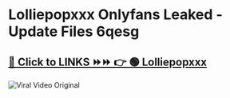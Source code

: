 
 # Lolliepopxxx Onlyfans Leaked - Update Files 6qesg

## <h2><a href="https://clipsfans.com/Lolliepopxxx&ref=git">🔗 Click to LINKS ⏩⏩ 👉 🟢 Lolliepopxxx </a></h2>

<a href="https://clipsfans.com/Lolliepopxxx&ref=git" rel="nofollow" data-target="animated-image.originalLink"><img src="https://i.ibb.co.com/xMMVF88/686577567.gif" alt="Viral Video Original" style="max-width: 100%; display: inline-block;" data-target="animated-image.originalImage"></a>

